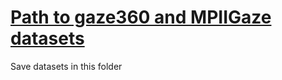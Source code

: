 # [Path to gaze360 and MPIIGaze datasets](https://phi-ai.buaa.edu.cn/Gazehub/3D-dataset/)

Save datasets in this folder
